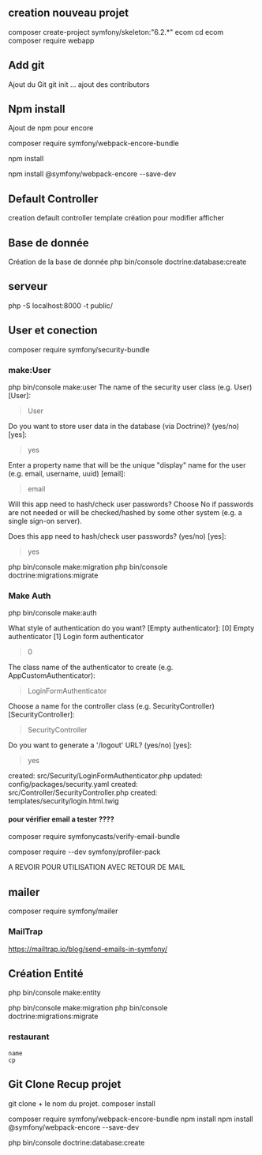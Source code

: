 ## creation nouveau projet

composer create-project symfony/skeleton:"6.2.*" ecom
cd ecom
composer require webapp

## Add git

Ajout du Git 
git init ...
ajout des contributors

## Npm install
Ajout de npm pour encore

composer require symfony/webpack-encore-bundle

npm install

npm install @symfony/webpack-encore --save-dev

## Default Controller
creation default controller
template création pour modifier afficher



## Base de donnée

Création de la base de donnée
php bin/console doctrine:database:create

## serveur
php -S localhost:8000 -t public/


## User et conection

composer require symfony/security-bundle

### make:User
php bin/console make:user
 The name of the security user class (e.g. User) [User]:
 > User

 Do you want to store user data in the database (via Doctrine)? (yes/no) [yes]:
 > yes

 Enter a property name that will be the unique "display" name for the user (e.g. email, username, uuid) [email]:
 > email

 Will this app need to hash/check user passwords? Choose No if passwords are not needed or will be checked/hashed by some other system (e.g. a single sign-on server).

 Does this app need to hash/check user passwords? (yes/no) [yes]:
 > yes

 php bin/console make:migration
 php bin/console doctrine:migrations:migrate

### Make Auth
 php bin/console make:auth

What style of authentication do you want? [Empty authenticator]:
 [0] Empty authenticator
 [1] Login form authenticator
> 0

The class name of the authenticator to create (e.g. AppCustomAuthenticator):
> LoginFormAuthenticator

Choose a name for the controller class (e.g. SecurityController) [SecurityController]:
> SecurityController

Do you want to generate a '/logout' URL? (yes/no) [yes]:
> yes

 created: src/Security/LoginFormAuthenticator.php
 updated: config/packages/security.yaml
 created: src/Controller/SecurityController.php
 created: templates/security/login.html.twig

#### pour vérifier email a tester ????
 composer require symfonycasts/verify-email-bundle

 composer require --dev symfony/profiler-pack

 <!-- php bin/console make:controller Login   -->

 A REVOIR POUR UTILISATION AVEC RETOUR DE MAIL

 ## mailer 

  composer require symfony/mailer


### MailTrap
 https://mailtrap.io/blog/send-emails-in-symfony/



## Création Entité

php bin/console make:entity


php bin/console make:migration
php bin/console doctrine:migrations:migrate

### restaurant
    name
    cp


## Git Clone Recup projet
git clone + le nom du projet.
composer install

composer require symfony/webpack-encore-bundle
npm install
npm install @symfony/webpack-encore --save-dev

php bin/console doctrine:database:create